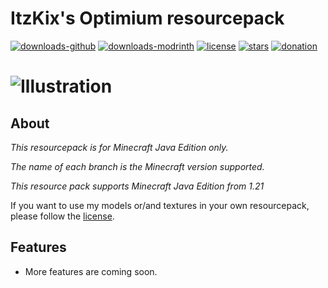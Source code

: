 # ItzKix's Optimium resourcepack

[![downloads-github](https://img.shields.io/github/downloads/ItzKix/Optimium/total?logo=github)](https://github.com/ItzKix/Optimium/releases)
[![downloads-modrinth](https://img.shields.io/badge/download-modrinth-green?logo=modrinth)](https://modrinth.com/project/optimiumrp)
[![license](https://img.shields.io/github/license/ItzKix/Optimium)](./LICENSE)
[![stars](https://img.shields.io/github/stars/ItzKix/Optimium)](https://github.com/GeForceLegend/Minecraft-3D-Default)
[![donation](https://img.shields.io/badge/support-patreon-orange?logo=patreon)](https://www.patreon.com/c/itzkix_)

# ![Illustration](image-url)

## About

*This resourcepack is for Minecraft Java Edition only.*

*The name of each branch is the Minecraft version supported.*

*This resource pack supports Minecraft Java Edition from 1.21*

If you want to use my models or/and textures in your own resourcepack, please follow the [license](./LICENSE).

## Features

- More features are coming soon.

